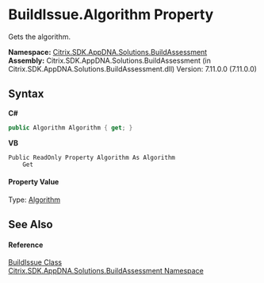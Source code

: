 # BuildIssue.Algorithm Property 
 

Gets the algorithm.

**Namespace:**&nbsp;[Citrix.SDK.AppDNA.Solutions.BuildAssessment](853bdb50-ea5c-dc0d-0be0-7254b6c38034.md)<br />**Assembly:**&nbsp;Citrix.SDK.AppDNA.Solutions.BuildAssessment (in Citrix.SDK.AppDNA.Solutions.BuildAssessment.dll) Version: 7.11.0.0 (7.11.0.0)

## Syntax

**C#**
```csharp
public Algorithm Algorithm { get; }
```

**VB**
```vbnet
Public ReadOnly Property Algorithm As Algorithm
	Get
```


#### Property Value
Type: <a href="00083171-3db1-bd94-3ed1-e2b5477edbe0">Algorithm</a>

## See Also


#### Reference
<a href="65d4f397-67f0-54ff-f45a-a150443ab12d">BuildIssue Class</a><br /><a href="853bdb50-ea5c-dc0d-0be0-7254b6c38034">Citrix.SDK.AppDNA.Solutions.BuildAssessment Namespace</a><br />